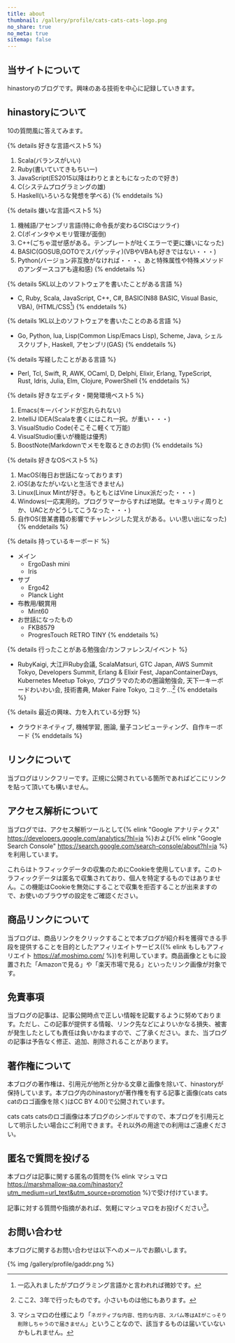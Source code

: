 ```yaml
---
title: about
thumbnail: /gallery/profile/cats-cats-cats-logo.png
no_share: true
no_meta: true
sitemap: false
---
```


## 当サイトについて

hinastoryのブログです。興味のある技術を中心に記録していきます。

<!-- toc -->

## hinastoryについて

10の質問風に答えてみます。

{% details 好きな言語ベスト5 %}
1. Scala(バランスがいい)
2. Ruby(書いていてきもちいー)
3. JavaScript(ES2015以降はわりとまともになったので好き)
4. C(システムプログラミングの雄)
5. Haskell(いろいろな発想を学べる)
{% enddetails %}

{% details 嫌いな言語ベスト5 %}
1. 機械語/アセンブリ言語(特に命令長が変わるCISCはツライ)
2. C(ポインタやメモリ管理が面倒)
3. C++(ごちゃ混ぜ感がある。テンプレートが吐くエラーで更に嫌いになった)
4. BASIC(GOSUB,GOTOでスパゲッティ)(VBやVBAも好きではない・・・)
5. Python(バージョン非互換がなければ・・・、あと特殊属性や特殊メソッドのアンダースコアも違和感)
{% enddetails %}

{% details 5KL以上のソフトウェアを書いたことがある言語 %}
- C, Ruby, Scala, JavaScript, C++, C#, BASIC(N88 BASIC, Visual Basic, VBA), (HTML/CSS[^1])
{% enddetails %}

{% details 1KL以上のソフトウェアを書いたことのある言語 %}
- Go, Python, lua, Lisp(Common Lisp/Emacs Lisp), Scheme, Java, シェルスクリプト, Haskell, アセンブリ(GAS)
{% enddetails %}

{% details 写経したことがある言語 %}
- Perl, Tcl, Swift, R, AWK, OCaml, D, Delphi, Elixir, Erlang, TypeScript, Rust, Idris, Julia, Elm, Clojure, PowerShell
{% enddetails %}

{% details  好きなエディタ・開発環境ベスト5 %}
1. Emacs(キーバインドが忘れられない)
2. IntelliJ IDEA(Scalaを書くにはこれ一択。が重い・・・)
3. VisualStudio Code(そこそこ軽くて万能)
4. VisualStudio(重いが機能は優秀)
5. BoostNote(Markdownでメモを取るときのお供)
{% enddetails %}

{% details 好きなOSベスト5 %}
1. MacOS(毎日お世話になっております)
2. iOS(あなたがいないと生活できません)
3. Linux(Linux Mintが好き。もともとはVine Linux派だった・・・)
4. Windows(一応実用的。プログラマーからすれば地獄。セキュリティ周りとか、UACとかどうしてこうなった・・・)
5. 自作OS(昔某書籍の影響でチャレンジした覚えがある。いい思い出になった)
{% enddetails %}

{% details 持っているキーボード %}
- メイン
  - ErgoDash mini
  - Iris
- サブ
  - Ergo42
  - Planck Light
- 布教用/観賞用
  - Mint60
- お世話になったもの
  - FKB8579
  - ProgresTouch RETRO TINY
{% enddetails %}

{% details 行ったことがある勉強会/カンファレンス/イベント %}
- RubyKaigi, 大江戸Ruby会議, ScalaMatsuri, GTC Japan, AWS Summit Tokyo, Developers Summit, Erlang & Elixir Fest, JapanContainerDays, Kubernetes Meetup Tokyo, プログラマのための圏論勉強会, 天下一キーボードわいわい会, 技術書典, Maker Faire Tokyo, コミケ...[^2]
{% enddetails %}

{% details 最近の興味、力を入れている分野 %}
- クラウドネイティブ, 機械学習, 圏論, 量子コンピューティング、自作キーボード
{% enddetails %}

[^1]: 一応入れましたがプログラミング言語かと言われれば微妙です。
[^2]: ここ2、3年で行ったものです。小さいものは他にもあります。

## リンクについて

当ブログはリンクフリーです。正規に公開されている箇所であればどこにリンクを貼って頂いても構いません。

## アクセス解析について

当ブログでは、アクセス解析ツールとして{% elink "Google アナリティクス" https://developers.google.com/analytics/?hl=ja %}および{% elink "Google Search Console" https://search.google.com/search-console/about?hl=ja %}を利用しています。

これらはトラフィックデータの収集のためにCookieを使用しています。このトラフィックデータは匿名で収集されており、個人を特定するものではありません。この機能はCookieを無効にすることで収集を拒否することが出来ますので、お使いのブラウザの設定をご確認ください。

## 商品リンクについて

当ブログは、商品リンクをクリックすることで本ブログが紹介料を獲得できる手段を提供することを目的としたアフィリエイトサービス({% elink もしもアフィリエイト https://af.moshimo.com/ %})を利用しています。商品画像とともに設置された「Amazonで見る」や「楽天市場で見る」といったリンク画像が対象です。

## 免責事項

当ブログの記事は、記事公開時点で正しい情報を記載するように努めております。ただし、この記事が提供する情報、リンク先などによりいかなる損失、被害が発生したとしても責任は負いかねますので、ご了承ください。また、当ブログの記事は予告なく修正、追加、削除されることがあります。

## 著作権について

本ブログの著作権は、引用元が他所と分かる文章と画像を除いて、hinastoryが保持しています。本ブログ内のhinastoryが著作権を有する記事と画像(cats cats catのロゴ画像を除く)はCC BY 4.0(<a class="button is-white about" target="_blank" title="Creative Commons" href="https://creativecommons.org/"><i class="fab fa-creative-commons"></i></a><a class="button is-white about" target="_blank" title="Attribution 4.0 International" href="https://creativecommons.org/licenses/by/4.0/"><i class="fab fa-creative-commons-by"></i></a>)で公開されています。

cats cats catsのロゴ画像は本ブログのシンボルですので、本ブログを引用元として明示したい場合にご利用できます。それ以外の用途での利用はご遠慮ください。

## 匿名で質問を投げる

本ブログは記事に関する匿名の質問を{% elink マシュマロ https://marshmallow-qa.com/hinastory?utm_medium=url_text&utm_source=promotion  %}で受け付けています。

記事に対する質問や指摘があれば、気軽にマシュマロをお投げください[^3]。

[^3]: マシュマロの仕様により「`ネガティブな内容、性的な内容、スパム等はAIがこっそり削除しちゃうので届きません`」ということなので、該当するものは届いていないかもしれません。

## お問い合わせ

本ブログに関するお問い合わせは以下へのメールでお願いします。

{% img /gallery/profile/gaddr.png %}